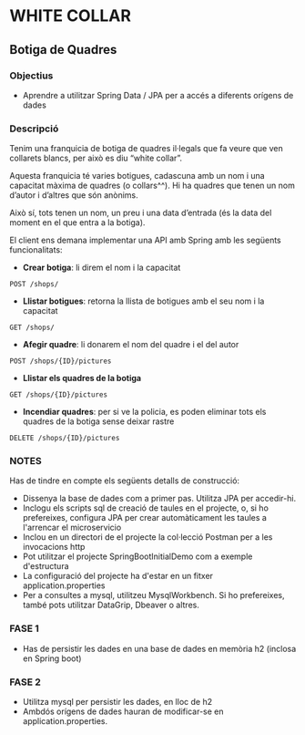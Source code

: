 # WHITE COLLAR 

## Botiga de Quadres

### Objectius
- Aprendre a utilitzar Spring Data / JPA per a accés a diferents orígens de
  dades
  
### Descripció
Tenim una franquicia de botiga de quadres il·legals que fa veure que ven collarets blancs, per
això es diu “white collar”.  

Aquesta franquicia té varies botigues, cadascuna amb un nom i una capacitat màxima de
quadres (o collars^^). Hi ha quadres que tenen un nom d’autor i d’altres que són anònims.  

Això sí, tots tenen un nom, un preu i una data d’entrada (és la data del moment en el que
entra a la botiga).   

El client ens demana implementar una API amb Spring amb les següents
funcionalitats: 

- **Crear botiga**: li direm el nom i la capacitat 
```
POST /shops/
```
- **Llistar botigues**: retorna la llista de botigues amb el seu nom i la capacitat 
```
GET /shops/
```

- **Afegir quadre**: li donarem el nom del quadre i el del autor 
```
POST /shops/{ID}/pictures
```
- **Llistar els quadres de la botiga**   

```
GET /shops/{ID}/pictures
```
- **Incendiar quadres**: per si ve la policia, es poden eliminar tots els quadres de la botiga
sense deixar rastre 
```
DELETE /shops/{ID}/pictures
```

### NOTES
Has de tindre en compte els següents detalls de construcció:
- Dissenya la base de dades com a primer pas. Utilitza JPA per accedir-hi.
- Inclogu els scripts sql de creació de taules en el projecte, o, si ho prefereixes,
configura JPA per crear automàticament les taules a l'arrencar el microservicio
- Inclou en un directori de el projecte la col·lecció Postman per a les invocacions http
- Pot utilitzar el projecte SpringBootInitialDemo com a exemple d'estructura
- La configuració del projecte ha d'estar en un fitxer application.properties
- Per a consultes a mysql, utilitzeu MysqlWorkbench. Si ho prefereixes, també pots
utilitzar DataGrip, Dbeaver o altres.

### FASE 1
- Has de persistir les dades en una base de dades en memòria h2 (inclosa en Spring
boot)

### FASE 2
- Utilitza mysql per persistir les dades, en lloc de h2
- Ambdós orígens de dades hauran de modificar-se en application.properties.
